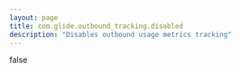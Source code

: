 ```yaml
---
layout: page
title: com.glide.outbound_tracking.disabled
description: "Disables outbound usage metrics tracking"
---
```

false